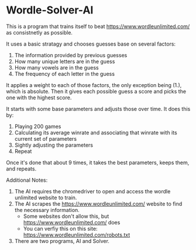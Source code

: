# Wordle-Solver-AI

This is a program that trains itself to beat https://www.wordleunlimited.com/ as consistnetly as possible.

It uses a basic stratagy and chooses guesses base on several factors:
1. The information provided by previous guesses
2. How many unique letters are in the guess
3. How many vowels are in the guess
4. The frequency of each letter in the guess

It applies a weight to each of those factors, the only exception being (1.), which is absolute.
Then it gives each possible guess a score and picks the one with the highest score.

It starts with some base parameters and adjusts those over time. It does this by:
1. Playing 200 games
2. Calculating its average winrate and associating that winrate with its current set of parameters
3. Sightly adjusting the parameters
4. Repeat

Once it's done that about 9 times, it takes the best parameters, keeps them, and repeats.

Additional Notes:
1. The AI requires the chromedriver to open and access the wordle unlimited website to train.
2. The AI scrapes the https://www.wordleunlimited.com/ website to find the necessary information.
      - Some websites don't allow this, but https://www.wordleunlimited.com/ does
      - You can verfiy this on this site: https://www.wordleunlimited.com/robots.txt
3. There are two programs, AI and Solver.

